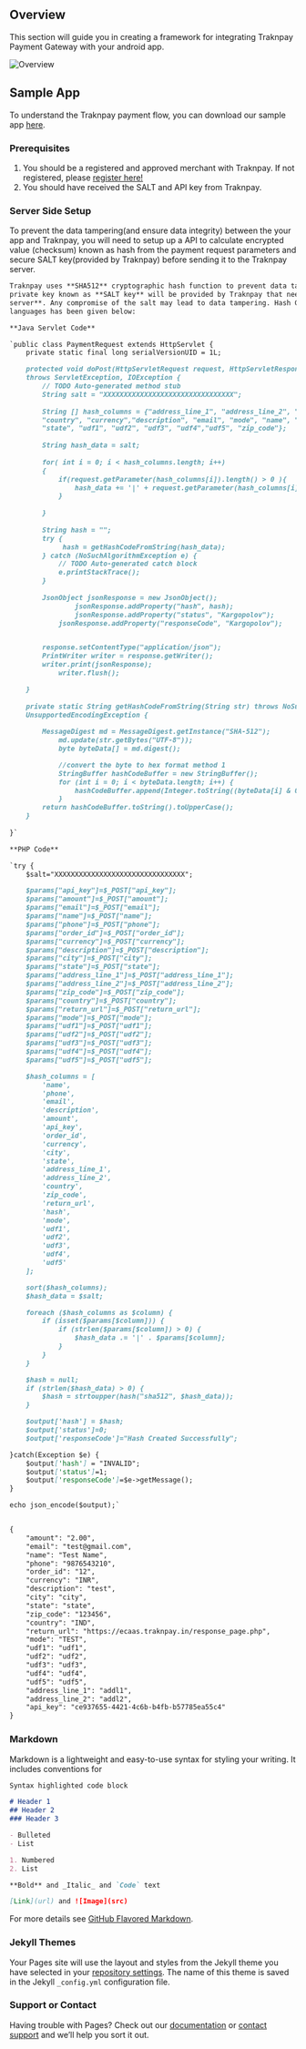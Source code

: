 ## Overview

This section will guide you in creating a framework for integrating Traknpay Payment Gateway with your android app. 

![Overview](https://traknpaypg.github.io/doc/images/overview.png?raw=true)

## Sample App
To understand the Traknpay payment flow, you can download our sample app [here](https://github.com/traknpaypg/traknpaypg.github.io).

### Prerequisites

1. You should be a registered and approved merchant with Traknpay. If not registered, please [register here!](https://biz.traknpay.in/auth/register)
2. You should have received the SALT and API key from Traknpay.

### Server Side Setup

To prevent the data tampering(and ensure data integrity) between the your app and Traknpay, you will need to setup up a API to calculate encrypted value (checksum) known as hash from the payment request parameters and secure SALT key(provided by Traknpay) before sending it to the Traknpay server.

```markdown
Traknpay uses **SHA512** cryptographic hash function to prevent data tampering. To calculate the hash, a secure 
private key known as **SALT key** will be provided by Traknpay that needs to be stored very **securely in your 
server**. Any compromise of the salt may lead to data tampering. Hash Generation of Payment Request for different 
languages has been given below:
```

```markdown
**Java Servlet Code**

`public class PaymentRequest extends HttpServlet {
	private static final long serialVersionUID = 1L;

	protected void doPost(HttpServletRequest request, HttpServletResponse response) 
	throws ServletException, IOException {
		// TODO Auto-generated method stub
		String salt = "XXXXXXXXXXXXXXXXXXXXXXXXXXXXXXXX"; 
		
		String [] hash_columns = {"address_line_1", "address_line_2", "amount", "api_key", "city", 
		"country", "currency","description", "email", "mode", "name", "order_id", "phone", "return_url", 
		"state", "udf1", "udf2", "udf3", "udf4","udf5", "zip_code"};
		
		String hash_data = salt;
		
		for( int i = 0; i < hash_columns.length; i++)
		{
			if(request.getParameter(hash_columns[i]).length() > 0 ){
				hash_data += '|' + request.getParameter(hash_columns[i]);
			}    
			
		}
		
		String hash = "";
		try {
			 hash = getHashCodeFromString(hash_data);
		} catch (NoSuchAlgorithmException e) {
			// TODO Auto-generated catch block
			e.printStackTrace();
		}
		
		JsonObject jsonResponse = new JsonObject();
                jsonResponse.addProperty("hash", hash);
             	jsonResponse.addProperty("status", "Kargopolov");
       		jsonResponse.addProperty("responseCode", "Kargopolov");


		response.setContentType("application/json");
		PrintWriter writer = response.getWriter();
		writer.print(jsonResponse);
        	writer.flush();

	}
	
	private static String getHashCodeFromString(String str) throws NoSuchAlgorithmException, 
	UnsupportedEncodingException {
			
		MessageDigest md = MessageDigest.getInstance("SHA-512");
	    	md.update(str.getBytes("UTF-8"));
	    	byte byteData[] = md.digest();

	    	//convert the byte to hex format method 1
	    	StringBuffer hashCodeBuffer = new StringBuffer();
	    	for (int i = 0; i < byteData.length; i++) {
	            hashCodeBuffer.append(Integer.toString((byteData[i] & 0xff) + 0x100, 16).substring(1));
	    	}
		return hashCodeBuffer.toString().toUpperCase();
	}
	
}`

```

```markdown
**PHP Code**

`try {
	$salt="XXXXXXXXXXXXXXXXXXXXXXXXXXXXXXXX";

	$params["api_key"]=$_POST["api_key"];
	$params["amount"]=$_POST["amount"];
	$params["email"]=$_POST["email"];
	$params["name"]=$_POST["name"];
	$params["phone"]=$_POST["phone"];
	$params["order_id"]=$_POST["order_id"];
	$params["currency"]=$_POST["currency"];
	$params["description"]=$_POST["description"];
	$params["city"]=$_POST["city"];
	$params["state"]=$_POST["state"];
	$params["address_line_1"]=$_POST["address_line_1"];
	$params["address_line_2"]=$_POST["address_line_2"];
	$params["zip_code"]=$_POST["zip_code"];
	$params["country"]=$_POST["country"];
	$params["return_url"]=$_POST["return_url"];
	$params["mode"]=$_POST["mode"];
	$params["udf1"]=$_POST["udf1"];
	$params["udf2"]=$_POST["udf2"];
	$params["udf3"]=$_POST["udf3"];
	$params["udf4"]=$_POST["udf4"];
	$params["udf5"]=$_POST["udf5"];

	$hash_columns = [
		'name',
		'phone',
		'email',
		'description',
		'amount',
		'api_key',
		'order_id',
		'currency',
		'city',
		'state',
		'address_line_1',
		'address_line_2',
		'country',
		'zip_code',
		'return_url',
		'hash',
		'mode',
		'udf1',
		'udf2',
		'udf3',
		'udf4',
		'udf5'
	];

	sort($hash_columns);
	$hash_data = $salt;

	foreach ($hash_columns as $column) {
		if (isset($params[$column])) {
			if (strlen($params[$column]) > 0) {
				$hash_data .= '|' . $params[$column];
			}
		}
	}

	$hash = null;
	if (strlen($hash_data) > 0) {
		$hash = strtoupper(hash("sha512", $hash_data));
	}

	$output['hash'] = $hash;
	$output['status']=0;
	$output['responseCode']="Hash Created Successfully";

}catch(Exception $e) {
	$output['hash'] = "INVALID";
	$output['status']=1;
	$output['responseCode']=$e->getMessage();
}

echo json_encode($output);`

```

```markdown

{
    "amount": "2.00",
    "email": "test@gmail.com",
    "name": "Test Name",
    "phone": "9876543210",
    "order_id": "12",
    "currency": "INR",
    "description": "test",
    "city": "city",
    "state": "state",
    "zip_code": "123456",
    "country": "IND",
    "return_url": "https://ecaas.traknpay.in/response_page.php",
    "mode": "TEST",
    "udf1": "udf1",
    "udf2": "udf2",
    "udf3": "udf3",
    "udf4": "udf4",
    "udf5": "udf5",
    "address_line_1": "addl1",
    "address_line_2": "addl2",
    "api_key": "ce937655-4421-4c6b-b4fb-b57785ea55c4"
}

```
### Markdown

Markdown is a lightweight and easy-to-use syntax for styling your writing. It includes conventions for

```markdown
Syntax highlighted code block

# Header 1
## Header 2
### Header 3

- Bulleted
- List

1. Numbered
2. List

**Bold** and _Italic_ and `Code` text

[Link](url) and ![Image](src)
```

For more details see [GitHub Flavored Markdown](https://guides.github.com/features/mastering-markdown/).

### Jekyll Themes

Your Pages site will use the layout and styles from the Jekyll theme you have selected in your [repository settings](https://github.com/traknpaypg/traknpaypg.github.io/settings). The name of this theme is saved in the Jekyll `_config.yml` configuration file.

### Support or Contact

Having trouble with Pages? Check out our [documentation](https://help.github.com/categories/github-pages-basics/) or [contact support](https://github.com/contact) and we’ll help you sort it out.
